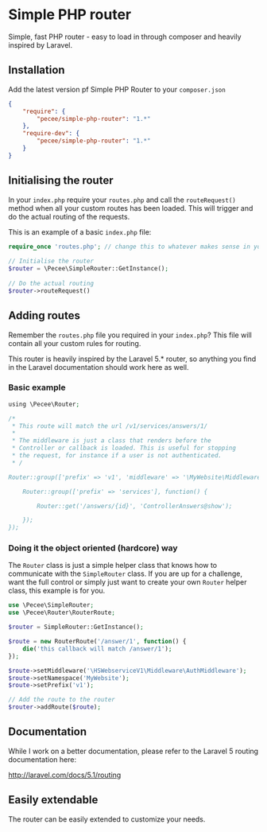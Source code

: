 # Simple PHP router
Simple, fast PHP router - easy to load in through composer and heavily inspired by Laravel.

## Installation
Add the latest version pf Simple PHP Router to your ```composer.json```

```json
{
    "require": {
        "pecee/simple-php-router": "1.*"
    },
    "require-dev": {
        "pecee/simple-php-router": "1.*"
    }
}
```

## Initialising the router

In your ```index.php``` require your ```routes.php``` and call the ```routeRequest()``` method when all your custom routes has been loaded. This will trigger and do the actual routing of the requests.

This is an example of a basic ```index.php``` file:

```php
require_once 'routes.php'; // change this to whatever makes sense in your project
	
// Initialise the router
$router = \Pecee\SimpleRouter::GetInstance();
	
// Do the actual routing
$router->routeRequest()
```

## Adding routes
Remember the ```routes.php``` file you required in your ```index.php```? This file will contain all your custom rules for routing. 

This router is heavily inspired by the Laravel 5.* router, so anything you find in the Laravel documentation should work here as well.

### Basic example

```php
using \Pecee\Router;

/*
 * This route will match the url /v1/services/answers/1/
 * 
 * The middleware is just a class that renders before the 
 * Controller or callback is loaded. This is useful for stopping
 * the request, for instance if a user is not authenticated.
 * /

Router::group(['prefix' => 'v1', 'middleware' => '\MyWebsite\Middleware\SomeMiddlewareClass'], function() {

    Router::group(['prefix' => 'services'], function() {

        Router::get('/answers/{id}', 'ControllerAnswers@show');

    });
});
```

### Doing it the object oriented (hardcore) way

The ```Router``` class is just a simple helper class that knows how to communicate with the ```SimpleRouter``` class. If you are up for a challenge, want the full control or simply just want to create your own ```Router``` helper class, this example is for you.

```php
use \Pecee\SimpleRouter;
use \Pecee\Router\RouterRoute;

$router = SimpleRouter::GetInstance();

$route = new RouterRoute('/answer/1', function() {
    die('this callback will match /answer/1');
});

$route->setMiddleware('\HSWebserviceV1\Middleware\AuthMiddleware');
$route->setNamespace('MyWebsite');
$route->setPrefix('v1');

// Add the route to the router
$router->addRoute($route);
```

## Documentation
While I work on a better documentation, please refer to the Laravel 5 routing documentation here:

http://laravel.com/docs/5.1/routing

## Easily extendable
The router can be easily extended to customize your needs. 